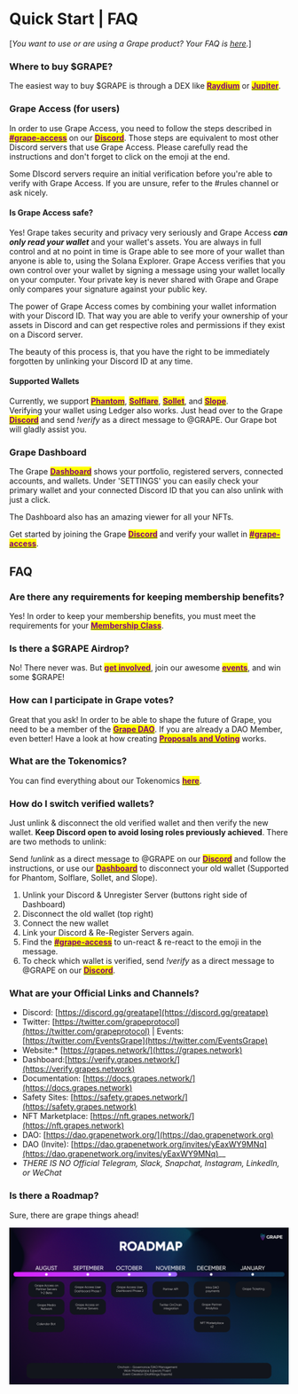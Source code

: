 # Quick Start | FAQ



\[_You want to use or are using a Grape product? Your FAQ is_ [_here_](partners.md)_._]

### Where to buy **$GRAPE?**

The easiest way to buy $GRAPE is through a DEX like [<mark style="color:purple;">**Raydium**</mark>](https://raydium.io/swap) or [<mark style="color:purple;">**Jupiter**</mark>](https://jup.ag).

### Grape Access (for users)

In order to use Grape Access, you need to follow the steps described in [<mark style="color:purple;">**#grape-access**</mark>](https://ptb.discord.com/channels/837189238289203201/837954635116707861/922580232958013440) on our [<mark style="color:purple;">**Discord**</mark>](https://discord.gg/greatape). Those steps are equivalent to most other Discord servers that use Grape Access. Please carefully read the instructions and don't forget to click on the emoji at the end.

Some DIscord servers require an initial verification before you're able to verify with Grape Access. If you are unsure, refer to the #rules channel or ask nicely.

#### Is Grape Access safe?

Yes! Grape takes security and privacy very seriously and Grape Access _**can only read your wallet**_ and your wallet's assets. You are always in full control and at no point in time is Grape able to see more of your wallet than anyone is able to, using the Solana Explorer. Grape Access verifies that you own control over your wallet by signing a message using your wallet locally on your computer. Your private key is never shared with Grape and Grape only compares your signature against your public key.

The power of Grape Access comes by combining your wallet information with your Discord ID. That way you are able to verify your ownership of your assets in Discord and can get respective roles and permissions if they exist on a Discord server.

The beauty of this process is, that you have the right to be immediately forgotten by unlinking your Discord ID at any time.

#### Supported Wallets

Currently, we support [<mark style="color:purple;">**Phantom**</mark>](https://phantom.app), [<mark style="color:purple;">**Solflare**</mark>](https://solflare.com), [<mark style="color:purple;">**Sollet**</mark>](https://www.sollet.io), and [<mark style="color:purple;">**Slope**</mark>](https://slope.finance).\
Verifying your wallet using Ledger also works. Just head over to the Grape [<mark style="color:purple;">**Discord**</mark>](https://discord.gg/greatape) and send _!verify_ as a direct message to @GRAPE. Our Grape bot will gladly assist you.

### Grape Dashboard

The Grape [<mark style="color:purple;">**Dashboard**</mark>](https://verify.grapes.network) shows your portfolio, registered servers, connected accounts, and wallets. Under 'SETTINGS' you can easily check your primary wallet and your connected Discord ID that you can also unlink with just a click.

The Dashboard also has an amazing viewer for all your NFTs.

Get started by joining the Grape [<mark style="color:purple;">**Discord**</mark>](https://discord.gg/greatape) and verify your wallet in [<mark style="color:purple;">**#grape-access**</mark>](https://discord.gg/greatape).



## FAQ

### **Are there any requirements for keeping membership benefits?**

Yes! In order to keep your membership benefits, you must meet the requirements for your [<mark style="color:purple;">**Membership Class**</mark>](../grape-community/get-involved/membership-classes/).

### **Is there a $GRAPE Airdrop?**

No! There never was. But [<mark style="color:purple;">**get involved**</mark>](../grape-community/get-involved/), join our awesome [<mark style="color:purple;">**events**</mark>](https://twitter.com/EventsGrape), and win some $GRAPE!

### **How can I participate in Grape votes?**

Great that you ask! In order to be able to shape the future of Grape, you need to be a member of the [<mark style="color:purple;">**Grape DAO**</mark>](../grape-community/get-involved/dao-application.md). If you are already a DAO Member, even better! Have a look at how creating [<mark style="color:purple;">**Proposals and Voting**</mark>](../grape-dao/proposals-and-voting/) works.&#x20;

### **What are the Tokenomics?**

You can find everything about our Tokenomics [<mark style="color:purple;">**here**</mark>](../tokenomics-and-treasury/tokenomics.md).

### **How do I switch verified wallets?**

Just unlink & disconnect the old verified wallet and then verify the new wallet. **Keep Discord open to avoid losing roles previously achieved**. There are two methods to unlink:

Send _!unlink_ as a direct message to @GRAPE on our [<mark style="color:purple;">**Discord**</mark>](https://discord.gg/greatape) and follow the instructions, or use our   [<mark style="color:purple;">**Dashboard**</mark>](https://verify.grapes.network) to disconnect your old wallet (Supported for Phantom, Solflare, Sollet, and Slope).

1. Unlink your Discord & Unregister Server (buttons right side of Dashboard)
2. Disconnect the old wallet (top right)
3. Connect the new wallet&#x20;
4. Link your Discord & Re-Register Servers again.&#x20;
5. Find the [<mark style="color:purple;">**#grape-access**</mark>](https://discord.gg/greatape) to un-react & re-react to the emoji in the message.&#x20;
6. To check which wallet is verified, send _!verify_ as a direct message to @GRAPE on our [<mark style="color:purple;">**Discord**</mark>](https://discord.gg/greatape).

### **What are your Official Links and Channels?**

* Discord: [https://discord.gg/greatape](https://discord.gg/greatape)
* Twitter: [https://twitter.com/grapeprotocol](https://twitter.com/grapeprotocol) | Events: [https://twitter.com/EventsGrape](https://twitter.com/EventsGrape)
* Website:\* [https://grapes.network/](https://grapes.network)
* Dashboard:[https://verify.grapes.network/](https://verify.grapes.network)
* Documentation: [https://docs.grapes.network/](https://docs.grapes.network)
* Safety Sites: [https://safety.grapes.network/](https://safety.grapes.network)
* NFT Marketplace: [https://nft.grapes.network/](https://nft.grapes.network)
* DAO: [https://dao.grapenetwork.org/](https://dao.grapenetwork.org)
* DAO (Invite): [https://dao.grapenetwork.org/invites/yEaxWY9MNq](https://dao.grapenetwork.org/invites/yEaxWY9MNq)__
* _THERE IS NO Official Telegram, Slack, Snapchat, Instagram, LinkedIn, or WeChat_

### **Is there a Roadmap?**

Sure, there are grape things ahead!

![](../.gitbook/assets/roadmap.png)
